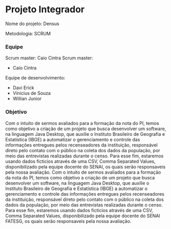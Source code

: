 # Projeto Integrador
Nome do projeto: Densus

Metodologia: SCRUM
### Equipe
Scrum master: Caio Cintra
Scrum master: 
- Caio Cintra

Equipe de desenvolvimento:
- Davi Erick
- Vinicius de Souza
- Willian Junior
### Objetivo
Com o intuito de sermos avaliados para a formação da nota do PI, temos como objetivo a criação de um projeto que busca desenvolver um software, na linguagem Java Desktop, que auxilie o Instituto Brasileiro de Geografia e Estatística (IBGE) a automatizar o gerenciamento e controle das informações entregues pelos recenseadores da instituição, responsável direto pelo contato com o público na coleta dos dados da população, por meio das entrevistas realizadas durante o censo.
Para esse fim, estaremos usando dados ficticios através de uma CSV, Comma Separated Values, disponibilizado pela equipe docente do SENAI, os quais serão responsaveis pela nossa avaliação.
Com o intuito de sermos avaliados para a formação da nota do PI, temos como objetivo a criação de um projeto que busca desenvolver um software, na linguagem Java Desktop, que auxilie o Instituto Brasileiro de Geografia e Estatística (IBGE) a automatizar o gerenciamento e controle das informações entregues pelos recenseadores da instituição, responsável direto pelo contato com o público na coleta dos dados da população, por meio das entrevistas realizadas durante o censo.\
Para esse fim, estaremos usando dados ficticios através de uma CSV, Comma Separated Values, disponibilizado pela equipe docente do SENAI FATESG, os quais serão responsaveis pela nossa avaliação.
